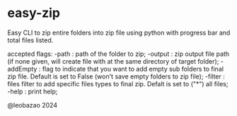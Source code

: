 # easy-zip
Easy CLI to zip entire folders into zip file using python with progress bar and total files listed.

accepted flags:
-path : path of the folder to zip;
-output : zip output file path (if none given, will create file with at the same directory of target folder);
-addEmpty : flag to indicate that you want to add empty sub folders to final zip file. Default is set to False (won't save empty folders to zip file);
-filter : files filter to add specific files types to final zip. Defalt is set to ("*") all files;
-help : print help;

@leobazao 2024
